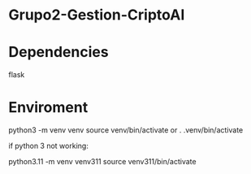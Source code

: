# Grupo2-Gestion-CriptoAI

# Dependencies
flask

# Enviroment
python3 -m venv venv
source venv/bin/activate or . .venv/bin/activate

if python 3 not working:

python3.11 -m venv venv311
source venv311/bin/activate